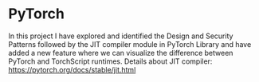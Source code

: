 # PyTorch
In this project I have explored and identified the Design and Security Patterns followed by the JIT compiler module in PyTorch Library and have added a new feature where we can visualize the difference between PyTorch and TorchScript runtimes.
Details about JIT compiler: https://pytorch.org/docs/stable/jit.html

